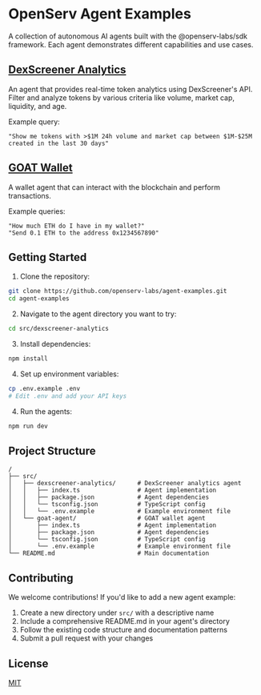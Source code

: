 # OpenServ Agent Examples

A collection of autonomous AI agents built with the @openserv-labs/sdk framework. Each agent demonstrates different capabilities and use cases.

## [DexScreener Analytics](src/dexscreener-analytics)

An agent that provides real-time token analytics using DexScreener's API. Filter and analyze tokens by various criteria like volume, market cap, liquidity, and age.

Example query:

```
"Show me tokens with >$1M 24h volume and market cap between $1M-$25M created in the last 30 days"
```

## [GOAT Wallet](src/goat-agent)

A wallet agent that can interact with the blockchain and perform transactions.

Example queries:

```
"How much ETH do I have in my wallet?"
"Send 0.1 ETH to the address 0x1234567890"
```

## Getting Started

1. Clone the repository:

```bash
git clone https://github.com/openserv-labs/agent-examples.git
cd agent-examples
```

2. Navigate to the agent directory you want to try:

```bash
cd src/dexscreener-analytics
```

3. Install dependencies:

```bash
npm install
```

4. Set up environment variables:

```bash
cp .env.example .env
# Edit .env and add your API keys
```

4. Run the agents:

```bash
npm run dev
```

## Project Structure

```
/
├── src/
│   ├── dexscreener-analytics/      # DexScreener analytics agent
│   │   ├── index.ts                # Agent implementation
│   │   ├── package.json            # Agent dependencies
│   │   └── tsconfig.json           # TypeScript config
│   │   └── .env.example            # Example environment file
│   └── goat-agent/                 # GOAT wallet agent
│       ├── index.ts                # Agent implementation
│       ├── package.json            # Agent dependencies
│       └── tsconfig.json           # TypeScript config
│       └── .env.example            # Example environment file
└── README.md                       # Main documentation
```

## Contributing

We welcome contributions! If you'd like to add a new agent example:

1. Create a new directory under `src/` with a descriptive name
2. Include a comprehensive README.md in your agent's directory
3. Follow the existing code structure and documentation patterns
4. Submit a pull request with your changes

## License

[MIT](https://choosealicense.com/licenses/mit/)
